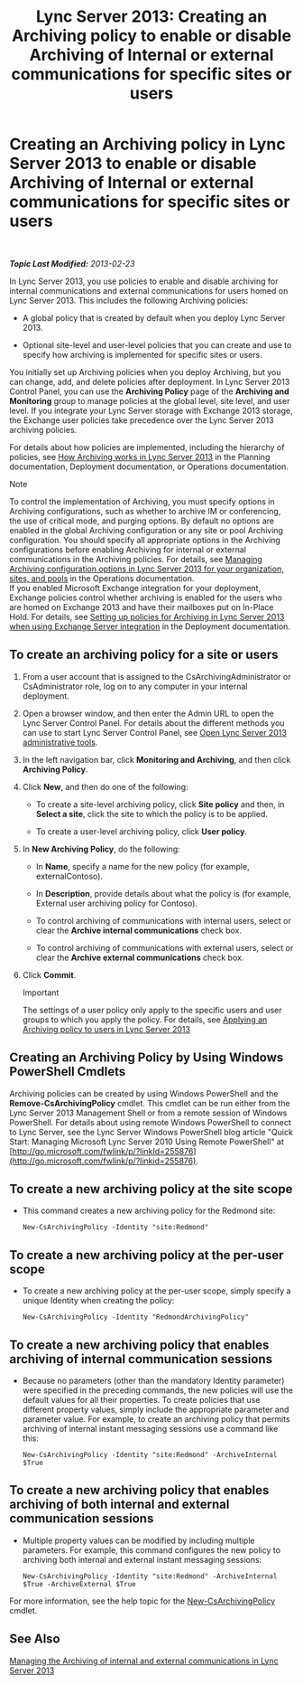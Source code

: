 ﻿---
title: 'Lync Server 2013: Creating an Archiving policy to enable or disable Archiving of Internal or external communications for specific sites or users'
TOCTitle: Creating an Archiving policy to enable or disable Archiving of Internal or external communications for specific sites or users
ms:assetid: 5864793a-ba72-470c-bb5b-9fb41e968896
ms:mtpsurl: https://technet.microsoft.com/en-us/library/Gg398385(v=OCS.15)
ms:contentKeyID: 48184193
ms.date: 07/23/2014
mtps_version: v=OCS.15
---

<div data-xmlns="http://www.w3.org/1999/xhtml">

<div class="topic" data-xmlns="http://www.w3.org/1999/xhtml" data-msxsl="urn:schemas-microsoft-com:xslt" data-cs="http://msdn.microsoft.com/en-us/">

<div data-asp="http://msdn2.microsoft.com/asp">

# Creating an Archiving policy in Lync Server 2013 to enable or disable Archiving of Internal or external communications for specific sites or users

</div>

<div id="mainSection">

<div id="mainBody">

<span> </span>

_**Topic Last Modified:** 2013-02-23_

In Lync Server 2013, you use policies to enable and disable archiving for internal communications and external communications for users homed on Lync Server 2013. This includes the following Archiving policies:

  - A global policy that is created by default when you deploy Lync Server 2013.

  - Optional site-level and user-level policies that you can create and use to specify how archiving is implemented for specific sites or users.

You initially set up Archiving policies when you deploy Archiving, but you can change, add, and delete policies after deployment. In Lync Server 2013 Control Panel, you can use the **Archiving Policy** page of the **Archiving and Monitoring** group to manage policies at the global level, site level, and user level. If you integrate your Lync Server storage with Exchange 2013 storage, the Exchange user policies take precedence over the Lync Server 2013 archiving policies.

For details about how policies are implemented, including the hierarchy of policies, see [How Archiving works in Lync Server 2013](lync-server-2013-how-archiving-works.md) in the Planning documentation, Deployment documentation, or Operations documentation.

<div>


> [!NOTE]
> To control the implementation of Archiving, you must specify options in Archiving configurations, such as whether to archive IM or conferencing, the use of critical mode, and purging options. By default no options are enabled in the global Archiving configuration or any site or pool Archiving configuration. You should specify all appropriate options in the Archiving configurations before enabling Archiving for internal or external communications in the Archiving policies. For details, see <A href="lync-server-2013-managing-archiving-configuration-options-for-your-organization-sites-and-pools.md">Managing Archiving configuration options in Lync Server 2013 for your organization, sites, and pools</A> in the Operations documentation.<BR>If you enabled Microsoft Exchange integration for your deployment, Exchange policies control whether archiving is enabled for the users who are homed on Exchange 2013 and have their mailboxes put on In-Place Hold. For details, see <A href="lync-server-2013-setting-up-policies-for-archiving-when-using-exchange-server-integration.md">Setting up policies for Archiving in Lync Server 2013 when using Exchange Server integration</A> in the Deployment documentation.



</div>

<div>

## To create an archiving policy for a site or users

1.  From a user account that is assigned to the CsArchivingAdministrator or CsAdministrator role, log on to any computer in your internal deployment.

2.  Open a browser window, and then enter the Admin URL to open the Lync Server Control Panel. For details about the different methods you can use to start Lync Server Control Panel, see [Open Lync Server 2013 administrative tools](lync-server-2013-open-lync-server-administrative-tools.md).

3.  In the left navigation bar, click **Monitoring and Archiving**, and then click **Archiving Policy**.

4.  Click **New**, and then do one of the following:
    
      - To create a site-level archiving policy, click **Site policy** and then, in **Select a site**, click the site to which the policy is to be applied.
    
      - To create a user-level archiving policy, click **User policy**.

5.  In **New Archiving Policy**, do the following:
    
      - In **Name**, specify a name for the new policy (for example, externalContoso).
    
      - In **Description**, provide details about what the policy is (for example, External user archiving policy for Contoso).
    
      - To control archiving of communications with internal users, select or clear the **Archive internal communications** check box.
    
      - To control archiving of communications with external users, select or clear the **Archive external communications** check box.

6.  Click **Commit**.
    
    <div>
    

    > [!IMPORTANT]
    > The settings of a user policy only apply to the specific users and user groups to which you apply the policy. For details, see <A href="lync-server-2013-applying-an-archiving-policy-to-users.md">Applying an Archiving policy to users in Lync Server 2013</A>

    
    </div>

</div>

<div>

## Creating an Archiving Policy by Using Windows PowerShell Cmdlets

Archiving policies can be created by using Windows PowerShell and the **Remove-CsArchivingPolicy** cmdlet. This cmdlet can be run either from the Lync Server 2013 Management Shell or from a remote session of Windows PowerShell. For details about using remote Windows PowerShell to connect to Lync Server, see the Lync Server Windows PowerShell blog article "Quick Start: Managing Microsoft Lync Server 2010 Using Remote PowerShell" at [http://go.microsoft.com/fwlink/p/?linkId=255876](http://go.microsoft.com/fwlink/p/?linkid=255876).

<div>

## To create a new archiving policy at the site scope

  - This command creates a new archiving policy for the Redmond site:
    
        New-CsArchivingPolicy -Identity "site:Redmond"

</div>

<div>

## To create a new archiving policy at the per-user scope

  - To create a new archiving policy at the per-user scope, simply specify a unique Identity when creating the policy:
    
        New-CsArchivingPolicy -Identity "RedmondArchivingPolicy"

</div>

<div>

## To create a new archiving policy that enables archiving of internal communication sessions

  - Because no parameters (other than the mandatory Identity parameter) were specified in the preceding commands, the new policies will use the default values for all their properties. To create policies that use different property values, simply include the appropriate parameter and parameter value. For example, to create an archiving policy that permits archiving of internal instant messaging sessions use a command like this:
    
        New-CsArchivingPolicy -Identity "site:Redmond" -ArchiveInternal $True

</div>

<div>

## To create a new archiving policy that enables archiving of both internal and external communication sessions

  - Multiple property values can be modified by including multiple parameters. For example, this command configures the new policy to archiving both internal and external instant messaging sessions:
    
        New-CsArchivingPolicy -Identity "site:Redmond" -ArchiveInternal $True -ArchiveExternal $True

</div>

For more information, see the help topic for the [New-CsArchivingPolicy](https://technet.microsoft.com/en-us/library/Gg399032(v=OCS.15)) cmdlet.

</div>

<div>

## See Also


[Managing the Archiving of internal and external communications in Lync Server 2013](lync-server-2013-managing-the-archiving-of-internal-and-external-communications.md)  
  

</div>

</div>

<span> </span>

</div>

</div>

</div>

